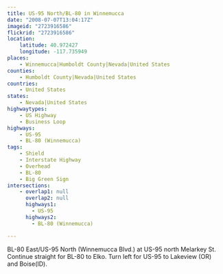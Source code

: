 ```yaml
---
title: US-95 North/BL-80 in Winnemucca
date: "2008-07-07T13:04:17Z"
imageid: "2723916586"
flickrid: "2723916586"
location:
    latitude: 40.972427
    longitude: -117.735949
places:
    - Winnemucca|Humboldt County|Nevada|United States
counties:
    - Humboldt County|Nevada|United States
countries:
    - United States
states:
    - Nevada|United States
highwaytypes:
    - US Highway
    - Business Loop
highways:
    - US-95
    - BL-80 (Winnemucca)
tags:
    - Shield
    - Interstate Highway
    - Overhead
    - BL-80
    - Big Green Sign
intersections:
    - overlap1: null
      overlap2: null
      highways1:
        - US-95
      highways2:
        - BL-80 (Winnemucca)

---
```

BL-80 East/US-95 North (Winnemucca Blvd.) at US-95 north Melarkey St.  Continue straight for BL-80 to Elko.  Turn left for US-95 to Lakeview (OR) and Boise(ID).